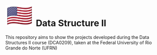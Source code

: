 # ![Bandeira-Eua](https://github.com/marianabritoazevedo/data-structure-ii/blob/main/bandeira-eua-git.png) Data Structure II
This repository aims to show the projects developed during the Data Structures II course (DCA0209), taken at the Federal University of Rio Grande do Norte (UFRN)
